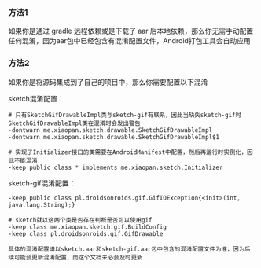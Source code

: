 ### 方法1
如果你是通过 gradle 远程依赖或是下载了 aar 后本地依赖，那么你无需手动配置任何混淆，因为aar包中已经包含有混淆配置文件，Android打包工具会自动应用


### 方法2

如果你是将源码集成到了自己的项目中，那么你需要配置以下混淆

sketch混淆配置：

```proguard
# 只有SketchGifDrawableImpl类与sketch-gif有联系，因此当缺失sketch-gif时SketchGifDrawableImpl类在混淆时会发出警告
-dontwarn me.xiaopan.sketch.drawable.SketchGifDrawableImpl
-dontwarn me.xiaopan.sketch.drawable.SketchGifDrawableImpl$1

# 实现了Initializer接口的类需要在AndroidManifest中配置，然后再运行时实例化，因此不能混淆
-keep public class * implements me.xiaopan.sketch.Initializer
```

sketch-gif混淆配置：

```proguard
-keep public class pl.droidsonroids.gif.GifIOException{<init>(int, java.lang.String);}

# sketch就以这两个类是否存在判断是否可以使用gif
-keep class me.xiaopan.sketch.gif.BuildConfig
-keep class pl.droidsonroids.gif.GifDrawable
```

`具体的混淆配置请以sketch.aar和sketch-gif.aar包中包含的混淆配置文件为准，因为后续可能会更新混淆配置，而这个文档未必会及时更新`
